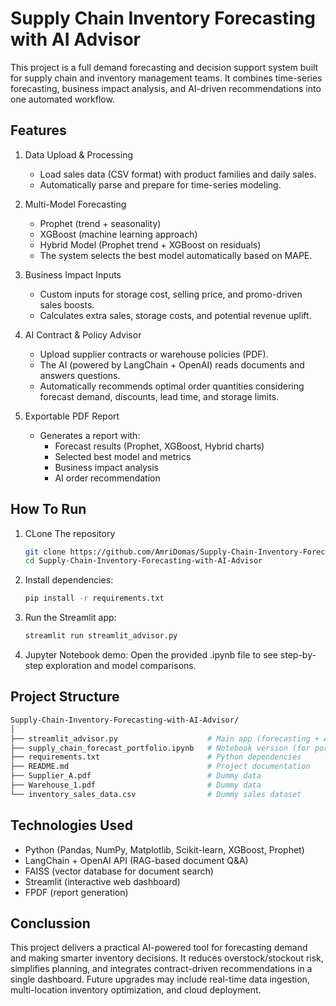# Supply Chain Inventory Forecasting with AI Advisor
This project is a full demand forecasting and decision support system built for supply chain and inventory management teams.
It combines time-series forecasting, business impact analysis, and AI-driven recommendations into one automated workflow.

## Features
1. Data Upload & Processing
   - Load sales data (CSV format) with product families and daily sales.
   - Automatically parse and prepare for time-series modeling.

2. Multi-Model Forecasting
   - Prophet (trend + seasonality)
   - XGBoost (machine learning approach)
   - Hybrid Model (Prophet trend + XGBoost on residuals)
   - The system selects the best model automatically based on MAPE.

3. Business Impact Inputs
   - Custom inputs for storage cost, selling price, and promo-driven sales boosts.
   - Calculates extra sales, storage costs, and potential revenue uplift.

4. AI Contract & Policy Advisor
   - Upload supplier contracts or warehouse policies (PDF).
   - The AI (powered by LangChain + OpenAI) reads documents and answers questions.
   - Automatically recommends optimal order quantities considering forecast demand, discounts, lead time, and storage limits.

5. Exportable PDF Report
   - Generates a report with:
      - Forecast results (Prophet, XGBoost, Hybrid charts)
      - Selected best model and metrics
      - Business impact analysis
      - AI order recommendation
## How To Run
1. CLone The repository
   ```bash
   git clone https://github.com/AmriDomas/Supply-Chain-Inventory-Forecasting-with-AI-Advisor.git
   cd Supply-Chain-Inventory-Forecasting-with-AI-Advisor
   ```
2. Install dependencies:
   ```bash
   pip install -r requirements.txt
   ```
3. Run the Streamlit app:
   ```bash
   streamlit run streamlit_advisor.py
   ```
4. Jupyter Notebook demo:
Open the provided .ipynb file to see step-by-step exploration and model comparisons.

## Project Structure
   ```bash
   Supply-Chain-Inventory-Forecasting-with-AI-Advisor/
│
├── streamlit_advisor.py                    # Main app (forecasting + AI advisor)
├── supply_chain_forecast_portfolio.ipynb   # Notebook version (for portfolio/demo)
├── requirements.txt                        # Python dependencies
├── README.md                               # Project documentation
├── Supplier_A.pdf                          # Dummy data
├── Warehouse_1.pdf                         # Dummy data
└── inventory_sales_data.csv                # Dummy sales dataset
   ```

## Technologies Used
 - Python (Pandas, NumPy, Matplotlib, Scikit-learn, XGBoost, Prophet)
 - LangChain + OpenAI API (RAG-based document Q&A)
 - FAISS (vector database for document search)
 - Streamlit (interactive web dashboard)
 - FPDF (report generation)

## Conclussion

This project delivers a practical AI-powered tool for forecasting demand and making smarter inventory decisions.
It reduces overstock/stockout risk, simplifies planning, and integrates contract-driven recommendations in a single dashboard.
Future upgrades may include real-time data ingestion, multi-location inventory optimization, and cloud deployment.

